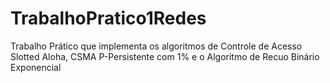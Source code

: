# TrabalhoPratico1Redes
Trabalho Prático que implementa os algoritmos de Controle de Acesso Slotted Aloha, CSMA P-Persistente com 1% e o Algoritmo de Recuo Binário Exponencial
